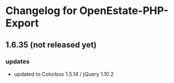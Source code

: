 Changelog for OpenEstate-PHP-Export
===================================

1.6.35 (not released yet)
-------------------------

### updates

-   updated to Colorbox 1.5.14 / jQuery 1.10.2

